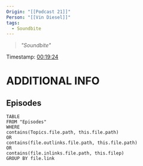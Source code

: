 ```yaml
---
Origin: "[[Podcast 21]]"
Person: "[[Vin Diesel]]"
tags:
  - Soundbite
---
```

> *"Soundbite"*

Timestamp: [00:19:24](https://youtu.be/MBZC4FxMQ_E?t=1164)

# ADDITIONAL INFO

## Episodes
``` dataview
TABLE
FROM "Episodes"
WHERE 
contains(Topics.file.path, this.file.path) 
OR 
contains(file.outlinks.file.path, this.file.path)
OR
contains(file.inlinks.file.path, this.filep)
GROUP BY file.link
```